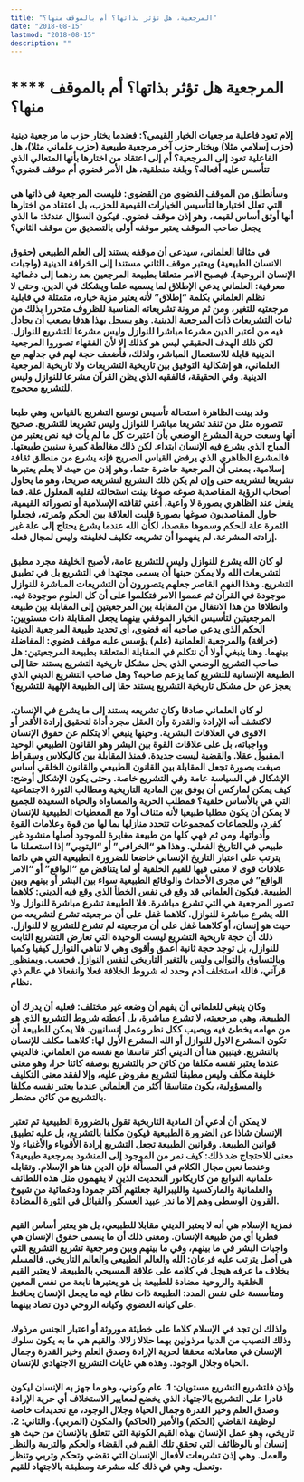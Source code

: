 ```yaml
---
title: "المرجعية، هل تؤثر بذاتها؟ أم بالموقف منها؟"
date: "2018-08-15"
lastmod: "2018-08-15"
description: ""
---
```

# **** **المرجعية هل تؤثر بذاتها؟ أم بالموقف منها؟**

### إلام تعود فاعلية مرجعيات الخيار القيمي؟: فعندما يختار حزب ما مرجعية دينية (حزب إسلامي مثلا) ويختار حزب آخر مرجعية طبيعية (حزب علماني مثلا)، هل الفاعلية تعود إلى المرجعية؟ أم إلى اعتقاد من اختارها بأنها المتعالي الذي تتأسس عليه أفعاله؟ وبلغة منطقية، هل الأمر قضوي أم موقف قضوي؟

### وسأنطلق من الموقف القضوي من القضوي: فليست المرجعية في ذاتها هي التي تعلل اختيارها لتأسيس الخيارات القيمية للحزب، بل اعتقاد من اختارها أنها أوثق أساس لقيمه، وهو إذن موقف قضوي. فيكون السؤال عندئذ: ما الذي يجعل صاحب الموقف يعتبر موقفه أولى بالتصديق من موقف الثاني؟

### في مثالنا العلماني، سيدعي أن موقفه يستند إلى العلم الطبيعي (حقوق الانسان الطبيعية) ويعتبر موقف الثاني مستندا إلى الخرافة الدينية (واجبات الإنسان الروحية). فيصبح الامر متعلقا بطبيعة المرجعين بعد ردهما إلى دغمائية معرفية: العلماني يدعي الإطلاق لما يسميه علما ويشكك في الدين. وحتى لا نظلم العلماني بكلمة “إطلاق” لأنه يعتبر مزية خياره، متمثلة في قابلية مرجعتيه للتغير، ومن ثم مرونة تشريعاته المناسبة للظروف متحررا بذلك من ثبات التشريعات ذات المرجعية الدينية. وهو يسجل بهذا هدفا يصعب أن يجادل فيه من اعتبر الدين مشرعا مباشرا للنوازل وليس مشرعا للتشريع للنوازل. لكن ذلك الهدف الحقيقي ليس هو كذلك إلا لأن الفقهاء تصوروا المرجعية الدينية قابلة للاستعمال المباشر، ولذلك، فأضعف حجة لهم في جدلهم مع العلماني، هو إشكالية التوفيق بين تاريخية التشريعات ولا تاريخية المرجعية الدينية. وفي الحقيقة، فالفقيه الذي يظن القرآن مشرعا للنوازل وليس للتشريع محجوج.

### وقد بينت الظاهرة استحالة تأسيس توسيع التشريع بالقياس، وهي طبعا تتصوره مثل من تنقد تشريعا مباشرا للنوازل وليس تشريعا للتشريع. صحيح أنها وسعت حرية المشرع الوضعي بأن اعتبرت كل ما لم يأت فيه نص يعتبر من المباح الذي يشرع فيه الإنسان ابتداء. لكن ذلك مغالطة كبيرة سنبين طبيعتها. فالمشرع الظاهري الذي يرفض القياس الصريح فإنه يشرع من منطلق ثقافة إسلامية، بمعنى أن المرجعية حاضرة حتما، وهو إذن من حيث لا يعلم يعتبرها تشريعا لتشريعه حتى وإن لم يكن ذلك التشريع لتشريعه صريحا، وهو ما يحاول أصحاب الرؤية المقاصدية صوغه صوغا بينت استحالته لقلبه المعلول علة. فما يفعل عند الظاهري بصورة لا واعية، أعني ثقافته الإسلامية أو تصوراته القيمية، حاول المقاصديون صوغها بصورة قلبت العلاقة بين الحكم وثمرته، فجعلوا الثمرة علة للحكم وسموها مقصدا، لكأن الله عندما يشرع يحتاج إلى علة غير إرادته المشرعة. لم يفهموا أن تشريعه تكليف لخليفته وليس لمجال فعله.

### لو كان الله يشرع للنوازل وليس للتشريع عامة، لأصبح الخليفة مجرد مطبق لتشريعات الله ولا يمكن حينها أن يسمى مجتهدا في التشريع بل في تطبيق التشريع. وهذا الفهم القاصر جعلهم يتصورون أن التشريعات المباشرة للنوازل موجودة في القرآن ثم عمموا الامر فتكلموا على أن كل العلوم موجودة فيه. وانطلاقا من هذا الانتقال من المقابلة بين المرجعيتين إلى المقابلة بين طبيعة المرجعيتين لتأسيس الخيار الموقفي بينهما يجعل المقابلة ذات مستويين: الحكم الذي يدعي صاحبه أنه قضوي، أي تحديد طبيعة المرجعية الدينية (خرافة) والمرجعية العلمانية (علم) يؤسس عليه موقف قضوي: المفاضلة بينهما. وهنا ينبغي أولا أن نتكلم في المقابلة المتعلقة بطبيعة المرجعيتين: هل صاحب التشريع الوضعي الذي يحل مشكل تاريخية التشريع يستند حقا إلى الطبيعة الإنسانية للتشريع كما يزعم صاحبه؟ وهل صاحب التشريع الديني الذي يعجز عن حل مشكل تاريخية التشريع يستند حقا إلى الطبيعة الإلهية للتشريع؟

### لو كان العلماني صادقا وكان تشريعه يستند إلى ما يشرع في الإنسان، لاكتشف أنه الإرادة والقدرة وأن العقل مجرد أداة لتحقيق إرادة الأقدر أو الاقوى في العلاقات البشرية. وحينها ينبغي ألا يتكلم عن حقوق الإنسان وواجباته، بل على علاقات القوة بين البشر وهو القانون الطبيعي الوحيد المقبول عقلا. والقضية ليست جديدة. فمنذ المقابلة بين كاليكلاس وسقراط صيغت بصورة تجعل المقابلة بين القانون الطبيعي والقانون الخلقي أساس الإشكال في السياسة عامة وفي التشريع خاصة. وحتى يكون الإشكال أوضح: كيف يمكن لماركس أن يوفق بين المادية التاريخية ومطالب الثورة الاجتماعية التي هي بالأساس خلقية؟ فمطلب الحرية والمساواة والحياة السعيدة للجميع لا يمكن أن يكون مطلبا طبيعيا لأنه متناف أولا مع المعطيات الطبيعية للإنسان كفرد، وللجماعات كمجموعات تتحدد منازلها بما لها من قوة وعلامات القوة وأدواتها، ومن ثم فهي كلها من طبيعة مغايرة للموجود أصلها منشود غير طبيعي في التاريخ الفعلي. وهذا هو “الخرافي” أو “اليتوبي” إذا استعملنا ما يترتب على اعتبار التاريخ الإنساني خاضعا للضرورة الطبيعية التي هي دائما علاقات قوى لا معنى فيها للقيم الخلقية أو لما يتناقض مع “الواقع” أو “الامر الواقع” في مجرى الأحداث والوقائع الطبيعية سواء بين البشر أو بينهم وبين الطبيعة. فيكون العلماني قد وقع في نفس الخطأ الذي وقع فيه الديني: كلاهما تصور المرجعية هي التي تشرع مباشرة. فلا الطبيعة تشرع مباشرة للنوازل ولا الله يشرع مباشرة للنوازل. كلاهما غفل على أن مرجعيته تشرع لتشريعه من حيث هو إنسان، أو كلاهما غفل على أن مرجعيته لم تشرع للتشريع لا للنوازل. ذلك أن حجة تاريخية التشريع ليست الوحيدة التي تعارض التشريع الثابت للنوازل، بل توجد حجة ثانية أعمق وأقوى وهي لا تناهي النوازل كيفيا وكميا وبالتساوق والتوالي وليس بالتغير التاريخي لنفس النوازل فحسب. وبمنظور قرآني، فالله استخلف آدم وحدد له شروط الخلافة فعلا وانفعالا في عالم ذي نظام.

### وكان ينبغي للعلماني أن يفهم أن وضعه غير مختلف: فعليه أن يدرك أن الطبيعة، وهي مرجعيته، لا تشرع مباشرة، بل أعطته شروط التشريع الذي هو من مهامه يخطئ فيه ويصيب ككل نظر وعمل إنسانيين. فلا يمكن للطبيعة أن تكون المشرع الاول للنوازل أو الله المشرع الأول لها: كلاهما مكلف للإنسان بالتشريع. فيتبين هنا أن الديني أكثر تناسقا مع نفسه من العلماني: فالديني عندما يعتبر نفسه مكلفا من كائن حر بالتشريع بوصفه كائنا حرا، وهو معنى خليفة مكلف وليس مطبقا لتشريع مفروض عليه، وإلا لفقد معنى التكليف والمسؤولية، يكون متناسقا أكثر من العلماني عندما يعتبر نفسه مكلفا بالتشريع من كائن مضطر.

### لا يمكن أن أدعي أن المادية التاريخية تقول بالضرورة الطبيعية ثم تعتبر الإنسان شاذا عن الضرورة الطبيعية فيكون مكلفا بالتشريع، بل عليه تطبيق قوانين الطبيعة. وقوانين الطبيعة تجعل التشريع إرادة الأقوياء والأغنياء ولا معنى للاحتجاج ضد ذلك: كيف نمر من الموجود إلى المنشود بمرجعية طبيعية؟ وعندما نعين مجال الكلام في المسألة فإن الدين هنا هو الإسلام. وتقابله علمانية التوابع من كاريكاتور التحديث الذين لا يفهمون مثل هذه اللطائف والعلمانية والماركسية والليبرالية جعلتهم أكثر جمودا ودغمائية من شيوخ القرون الوسطى وهم إلا ما ندر عبيد العسكر والقبائل في الثورة المضادة.

### فمزية الإسلام هي أنه لا يعتبر الديني مقابلا للطبيعي، بل هو يعتبر أساس القيم فطريا أي من طبيعة الإنسان. ومعنى ذلك أن ما يسمى حقوق الإنسان هي واجبات البشر في ما بينهم، وفي ما بينهم وبين ومرجعية تشريع التشريع التي هي أصل يترتب عليه فرعان: الله والعالم الطبيعي والعالم التاريخي. فالمسلم بخلاف ما عرفه هيجل في كلامه على علاقة المسيحي بالطبيعة، لا يعتبر القيم الخلقية والروحية مضادة للطبيعة بل هو يعتبرها نابعة من نفس المعين ومتأسسة على نفس المدد: الطبيعة ذات نظام فيه ما يجعل الإنسان يحافظ على كيانه العضوي وكيانه الروحي دون تضاد بينهما.

### ولذلك لن تجد في الإسلام كلاما على خطيئة موروثة أو اعتبار الجنس مرذولا، وذلك النصيب من الدنيا مرذولين بهما حلالا زلالا، والقيم هي ما به يكون سلوك الإنسان في معاملاته محققا لحرية الإرادة وصدق العلم وخير القدرة وجمال الحياة وجلال الوجود. وهذه هي غايات التشريع الاجتهادي للإنسان.

### وإذن فلتشريع التشريع مستويان: 1. عام وكوني، وهو ما جهز به الإنسان ليكون قادرا على التشريع بالاجتهاد الذي يخضع لمعايير الاستخلاف أي حرية الإرادة وصدق العلم وخير القدرة وجمال الحياة وجلال الوجود، مع تحديدات خاصة لوظيفة القاضي (الحكم) والأمير (الحاكم) والمكون (المربي). والثاني: 2. تاريخي، وهو عمل الإنسان بهذه القيم الكونية التي تتعلق بالإنسان من حيث هو إنسان أو بالوظائف التي تحقق تلك القيم في القضاء والحكم والتربية والنظر والعمل. وهي إذن تشريعات لأفعال الإنسان التي تقضي وتحكم وتربي وتنظر وتعمل. وهي في ذلك كله مشرعة ومطبقة بالاجتهاد للقيم.

###